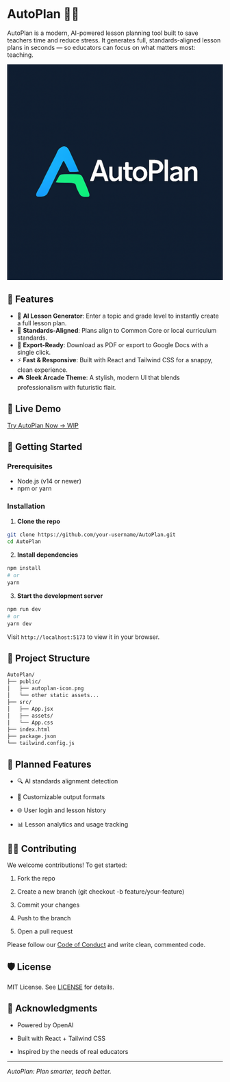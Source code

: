 # AutoPlan 🧠📘

AutoPlan is a modern, AI-powered lesson planning tool built to save teachers time and reduce stress. It generates full, standards-aligned lesson plans in seconds — so educators can focus on what matters most: teaching.

![AutoPlan Logo](public/autoplan-full.png)

## 🌟 Features

- 🎯 **AI Lesson Generator**: Enter a topic and grade level to instantly create a full lesson plan.
- 🧩 **Standards-Aligned**: Plans align to Common Core or local curriculum standards.
- 📄 **Export-Ready**: Download as PDF or export to Google Docs with a single click.
- ⚡ **Fast & Responsive**: Built with React and Tailwind CSS for a snappy, clean experience.
- 🎮 **Sleek Arcade Theme**: A stylish, modern UI that blends professionalism with futuristic flair.

## 🔗 Live Demo

[Try AutoPlan Now → WIP](#try)

## 🚀 Getting Started

### Prerequisites

- Node.js (v14 or newer)
- npm or yarn

### Installation

1. **Clone the repo**

```bash
git clone https://github.com/your-username/AutoPlan.git
cd AutoPlan
```

2. **Install dependencies**

```bash
npm install
# or
yarn
```

3. **Start the development server**

```bash
npm run dev
# or
yarn dev
```

Visit `http://localhost:5173` to view it in your browser.

## 📁 Project Structure

```arduino
AutoPlan/
├── public/
│   ├── autoplan-icon.png
│   └── other static assets...
├── src/
│   ├── App.jsx
│   ├── assets/
│   └── App.css
├── index.html
├── package.json
└── tailwind.config.js
```

## 📌 Planned Features

- 🔍 AI standards alignment detection

- 🧠 Customizable output formats

- 🌐 User login and lesson history

- 📊 Lesson analytics and usage tracking

## 🧑‍💻 Contributing

We welcome contributions! To get started:

1. Fork the repo

2. Create a new branch (git checkout -b feature/your-feature)

3. Commit your changes

4. Push to the branch

5. Open a pull request

Please follow our [Code of Conduct](https://html5up.net/eventually) and write clean, commented code.

## 🛡 License
MIT License. See [LICENSE](LICENSE) for details.

## 🙏 Acknowledgments

- Powered by OpenAI

- Built with React + Tailwind CSS

- Inspired by the needs of real educators

---

<footer><i>AutoPlan: Plan smarter, teach better.</i></footer>

